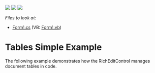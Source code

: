 <!-- default badges list -->
![](https://img.shields.io/endpoint?url=https://codecentral.devexpress.com/api/v1/VersionRange/128612039/16.1.4%2B)
[![](https://img.shields.io/badge/Open_in_DevExpress_Support_Center-FF7200?style=flat-square&logo=DevExpress&logoColor=white)](https://supportcenter.devexpress.com/ticket/details/T472346)
[![](https://img.shields.io/badge/📖_How_to_use_DevExpress_Examples-e9f6fc?style=flat-square)](https://docs.devexpress.com/GeneralInformation/403183)
<!-- default badges end -->
<!-- default file list -->
*Files to look at*:

* [Form1.cs](./CS/TablesSimpleExample/Form1.cs) (VB: [Form1.vb](./VB/TablesSimpleExample/Form1.vb))
<!-- default file list end -->
# Tables Simple Example


The following example demonstrates how the RichEditControl manages document tables in code.

<br/>


